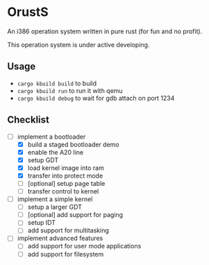 # OrustS

An i386 operation system written in pure rust (for fun and no profit).

This operation system is under active developing.

## Usage

- `cargo kbuild build` to build
- `cargo kbuild run` to run it with qemu
- `cargo kbuild debug` to wait for gdb attach on port 1234

## Checklist

- [ ] implement a bootloader
  - [x] build a staged bootloader demo
  - [x] enable the A20 line
  - [x] setup GDT
  - [x] load kernel image into ram
  - [x] transfer into protect mode
  - [ ] [optional] setup page table
  - [ ] transfer control to kernel
- [ ] implement a simple kernel
  - [ ] setup a larger GDT
  - [ ] [optional] add support for paging
  - [ ] setup IDT
  - [ ] add support for multitasking
- [ ] implement advanced features
  - [ ] add support for user mode applications
  - [ ] add support for filesystem 
